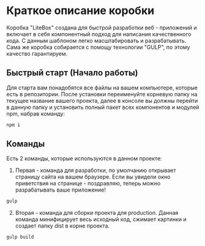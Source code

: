 # Краткое описание коробки

Коробка "LiteBox" создана для быстрой разработки веб - приложений и включает в себя компонентный подход для написания качественного кода. С данным шаблоном легко масштабировать и разрабатывать. Сама же коробка собирается с помощу технологии "GULP", по этому качество гарантируем.

## Быстрый старт (Начало работы)

Для старта вам понадобятся все файлы на вашем компьютере, которые есть в репозитории. После установки переименуйте корневую папку на текущее название вашего проекта, далее в консоле вы должны перейти в данную папку и установить полный пакет всех компонентов и модулей npm, набрав команду:

```bash
npm i
```

## Команды

Есть 2 команды, которые используются в данном проекте:

1. Первая - команда для разработки, по умолчанию открывает страницу сайта на вашем браузере. Если вы увидели окно приветствия на странице - поздравляю, теперь можно разрабатывать ваше приложение!

```bash
gulp
```

2. Вторая - команда для сборки проекта для production. Данная команда минифицирует весь исходный код, сжимает картинки и создает папку dist в корне проекта. 

```bash
gulp build
```
    
